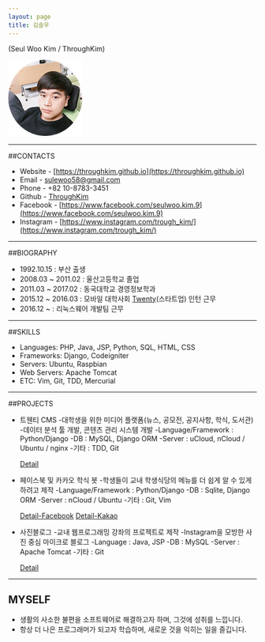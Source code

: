 ```yaml
---
layout: page
title: 김슬우
---
```

(Seul Woo Kim / ThroughKim)

![profile](/images/profile_image.png)

---
##CONTACTS

* Website - [https://throughkim.github.io](https://throughkim.github.io)
* Email - [sulewoo58@gmail.com](mailto:sulewoo58@gmail.com)
* Phone - +82 10-8783-3451
* Github - [ThroughKim](https://github.com/ThroughKim)
* Facebook - [https://www.facebook.com/seulwoo.kim.9](https://www.facebook.com/seulwoo.kim.9)
* Instagram - [https://www.instagram.com/trough_kim/](https://www.instagram.com/trough_kim/)

---

##BIOGRAPHY

* 1992.10.15 : 부산 출생
* 2008.03 ~ 2011.02  : 울산고등학교 졸업
* 2011.03 ~ 2017.02 : 동국대학교 경영정보학과
* 2015.12 ~ 2016.03  : 모바일 대학사회 [Twenty](https://www.facebook.com/withtwenty/)(스타트업) 인턴 근무
* 2016.12 ~ : 리눅스웨어 개발팀 근무

---
##SKILLS

* Languages: PHP, Java, JSP, Python, SQL, HTML, CSS
* Frameworks: Django, Codeigniter
* Servers: Ubuntu, Raspbian
* Web Servers: Apache Tomcat
* ETC: Vim, Git, TDD, Mercurial

---
##PROJECTS

* 트웬티 CMS
    -대학생을 위한 미디어 플랫폼(뉴스, 공모전, 공지사항, 학식, 도서관)
	-데이터 분석 툴 개발, 콘텐츠 관리 시스템 개발
    -Language/Framework : Python/Django
    -DB : MySQL, Django ORM
    -Server : uCloud, nCloud / Ubuntu / nginx
    -기타 : TDD, Git

    [Detail](https://throughkim.github.io/2016/10/18/twentycms.html)

* 페이스북 및 카카오 학식 봇
	-학생들이 교내 학생식당의 메뉴를 더 쉽게 알 수 있게 하려고 제작
	-Language/Framework : Python/Django
    -DB : Sqlite, Django ORM
    -Server : nCloud / Ubuntu
    -기타 : Git, Vim

    [Detail-Facebook](https://throughkim.github.io/2016/10/18/facebook-haksikbot-pf.html)
    [Detail-Kakao](https://throughkim.github.io/2016/10/18/kakao-haksik-pf.html)

* 사진블로그
    -교내 웹프로그래밍 강좌의 프로젝트로 제작
    -Instagram을 모방한 사진 중심 마이크로 블로그
    -Language : Java, JSP
    -DB : MySQL
    -Server : Apache Tomcat
    -기타 : Git

    [Detail](https://throughkim.github.io/2016/10/18/photoblog-pf.html)

---
## MYSELF

* 생활의 사소한 불편을 소프트웨어로 해결하고자 하며, 그것에 성취를 느낍니다.
* 항상 더 나은 프로그래머가 되고자 학습하며, 새로운 것을 익히는 일을 즐깁니다.

